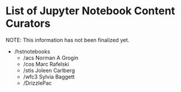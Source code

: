 # List of Jupyter Notebook Content Curators
NOTE: This information has not been finalized yet.

- /hstnotebooks
  - /acs Norman A Grogin 
  - /cos Marc Rafelski 
  - /stis Joleen Carlberg 
  - /wfc3 Sylvia Baggett
  - /DrizzlePac
